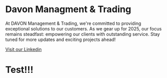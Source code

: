 
# Davon Managment &amp; Trading

At DAVON Management & Trading, we're committed to providing exceptional solutions to our customers. 
As we gear up for 2025, our focus remains steadfast: empowering our clients with outstanding service. 
Stay tuned for more updates and exciting projects ahead!

<a href="https://www.linkedin.com/company/davonmt/" class="highlight-link">Visit our Linkedin</a>

# Test!!!
